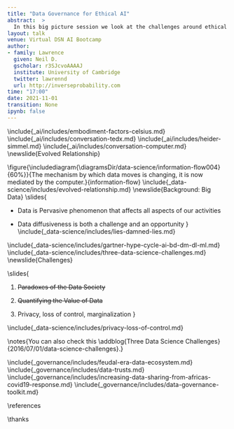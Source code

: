 ```yaml
---
title: "Data Governance for Ethical AI"
abstract:  >
  In this big picture session we look at the challenges around ethical artificial intelligence from a perspective of data governance. We'll give some background to how these challenges have emerged and then consider some solutions including the mechanism of data trusts and some pointers to work around data sharing in Africa for the Covid19 pandemic.
layout: talk
venue: Virtual DSN AI Bootcamp
author:
- family: Lawrence
  given: Neil D.
  gscholar: r3SJcvoAAAAJ
  institute: University of Cambridge
  twitter: lawrennd
  url: http://inverseprobability.com
time: "17:00"
date: 2021-11-01
transition: None
ipynb: false
---
```


\include{_ai/includes/embodiment-factors-celsius.md}
\include{_ai/includes/conversation-tedx.md}
\include{_ai/includes/heider-simmel.md}
\include{_ai/includes/conversation-computer.md}
\newslide{Evolved Relationship}

\figure{\includediagram{\diagramsDir/data-science/information-flow004}{60%}}{The mechanism by which data moves is changing, it is now mediated by the computer.}{information-flow}
\include{_data-science/includes/evolved-relationship.md}
\newslide{Background: Big Data}
\slides{
* Data is Pervasive phenomenon that affects all aspects of our activities

* Data diffusiveness is both a challenge and an opportunity
}
\include{_data-science/includes/lies-damned-lies.md}



\include{_data-science/includes/gartner-hype-cycle-ai-bd-dm-dl-ml.md}
\include{_data-science/includes/three-data-science-challenges.md}
\newslide{Challenges}

\slides{
1. ~~Paradoxes of the Data Society~~

2. ~~Quantifying the Value of Data~~

3. Privacy, loss of control, marginalization
}

\include{_data-science/includes/privacy-loss-of-control.md}

\notes{You can also check this \addblog{Three Data Science Challenges}{2016/07/01/data-science-challenges}.}

\include{_governance/includes/feudal-era-data-ecosystem.md}
\include{_governance/includes/data-trusts.md}
\include{_governance/includes/increasing-data-sharing-from-africas-covid19-response.md}
\include{_governance/includes/data-governance-toolkit.md}

\references

\thanks
